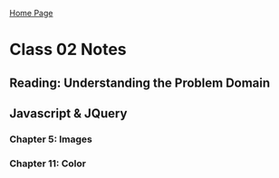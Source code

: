 [Home Page](https://devaoc.github.io/reading-notes/)

# Class 02 Notes

## Reading: Understanding the Problem Domain



## Javascript & JQuery

### Chapter 5: Images



### Chapter 11: Color

